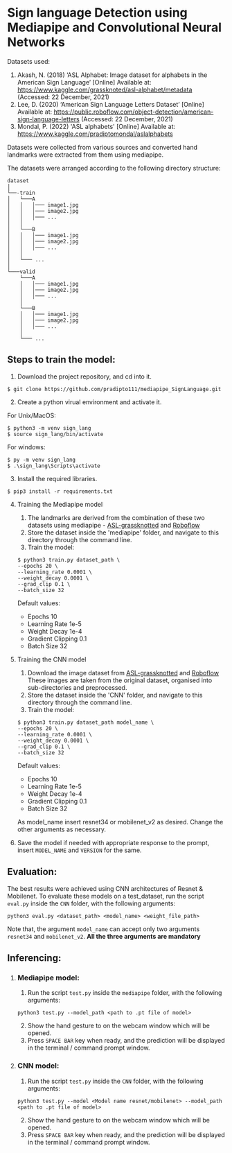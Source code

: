 # **Sign language Detection using Mediapipe and Convolutional Neural Networks**



Datasets used:
1. Akash, N. (2018) ‘ASL Alphabet: Image dataset for alphabets in the American Sign Language’ [Online] Available at: https://www.kaggle.com/grassknoted/asl-alphabet/metadata (Accessed: 22 December, 2021)
2. Lee, D. (2020) ‘American Sign Language Letters Dataset’  [Online] Available at: https://public.roboflow.com/object-detection/american-sign-language-letters (Accessed: 22 December, 2021)
3. Mondal, P. (2022) 'ASL alphabets' [Online] Available at: https://www.kaggle.com/pradiptomondal/aslalphabets


Datasets were collected from various sources and converted hand landmarks were extracted from them using mediapipe.

The datasets were arranged according to the following directory structure:

```
dataset
│    
└──-train  
│   └───A
│   │   │─── image1.jpg
│   │   │─── image2.jpg
│   │   │─── ...
│   │
│   └───B
│   │   │─── image1.jpg
│   │   │─── image2.jpg
│   │   │─── ...
│   │
│   └─── ...
│
└───valid
    └───A
    │   │─── image1.jpg
    │   │─── image2.jpg
    │   │─── ...
    │
    └───B
    │   │─── image1.jpg
    │   │─── image2.jpg
    │   │─── ...
    │
    └─── ...
```

## Steps to train the model:
1. Download the project repository, and cd into it.
```
$ git clone https://github.com/pradipto111/mediapipe_SignLanguage.git
```

2. Create a python virual environment and activate it.


For Unix/MacOS:
```
$ python3 -m venv sign_lang
$ source sign_lang/bin/activate
```
For windows:
```
$ py -m venv sign_lang
$ .\sign_lang\Scripts\activate
```

3. Install the required libraries.
```
$ pip3 install -r requirements.txt
```

4. Training the Mediapipe model
    1. The landmarks are derived from the combination of these two datasets using mediapipe - [ASL-grassknotted](https://www.kaggle.com/grassknoted/asl-alphabet) and [Roboflow](https://public.roboflow.com/object-detection/american-sign-language-letters/1)
    2. Store the dataset inside the 'mediapipe' folder, and navigate to this directory through the command line.
    3. Train the model:
    ```
    $ python3 train.py dataset_path \
    --epochs 20 \
    --learning_rate 0.0001 \
    --weight_decay 0.0001 \
    --grad_clip 0.1 \
    --batch_size 32
    ```
    Default values:
    -   Epochs 10
    -   Learning Rate 1e-5
    -   Weight Decay 1e-4
    -   Gradient Clipping 0.1
    -   Batch Size 32

5. Training the CNN model
    1. Download the image dataset from [ASL-grassknotted](https://www.kaggle.com/grassknoted/asl-alphabet) and [Roboflow](https://public.roboflow.com/object-detection/american-sign-language-letters/1)
    These images are taken from the original dataset, organised into sub-directories and preprocessed.
    2. Store the dataset inside the 'CNN' folder, and navigate to this directory through the command line.
    3. Train the model:
    ```
    $ python3 train.py dataset_path model_name \
    --epochs 20 \
    --learning_rate 0.0001 \
    --weight_decay 0.0001 \
    --grad_clip 0.1 \
    --batch_size 32
    ```
    Default values:
    -   Epochs 10
    -   Learning Rate 1e-5
    -   Weight Decay 1e-4
    -   Gradient Clipping 0.1
    -   Batch Size 32

    As model_name insert resnet34 or mobilenet_v2 as desired. Change the other arguments as necessary.

6. Save the model if needed with appropriate response to the prompt, insert ```MODEL_NAME``` and ```VERSION``` for the same.




## Evaluation:
The best results were achieved using CNN architectures of Resnet & Mobilenet.
To evaluate these models on a test_dataset, run the script ```eval.py``` inside the ```CNN``` folder, with the following arguments:
```
python3 eval.py <dataset_path> <model_name> <weight_file_path>
```
Note that, the argument ```model_name``` can accept only two arguments ```resnet34``` and ```mobilenet_v2```.
**All the three arguments are mandatory**



## Inferencing:

1. ### Mediapipe model:
    1. Run the script ```test.py``` inside the ```mediapipe``` folder, with the following arguments:
    ```
    python3 test.py --model_path <path to .pt file of model>
    ```

    2. Show the hand gesture to on the webcam window which will be opened. 
    3. Press ``SPACE BAR`` key when ready, and the prediction will be displayed in the terminal / command prompt window.


2. ### CNN model:
    1. Run the script ```test.py``` inside the ```CNN``` folder, with the following arguments:
    ```
    python3 test.py --model <Model name resnet/mobilenet> --model_path <path to .pt file of model>
    ```

    2. Show the hand gesture to on the webcam window which will be opened. 
    3. Press ``SPACE BAR`` key when ready, and the prediction will be displayed in the terminal / command prompt window.



